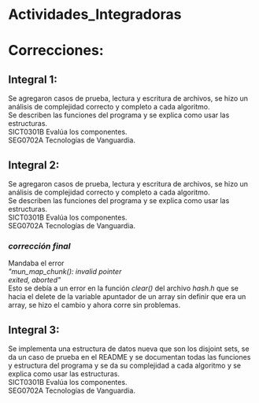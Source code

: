 # Actividades_Integradoras

# Correcciones:
## Integral 1:
Se agregaron casos de prueba, lectura y escritura de archivos, se hizo un análisis de complejidad correcto y completo a cada algoritmo.\
Se describen las funciones del programa y se explica como usar las estructuras.\
SICT0301B Evalúa los componentes.\
SEG0702A Tecnologías de Vanguardia.
## Integral 2:
Se agregaron casos de prueba, lectura y escritura de archivos, se hizo un análisis de complejidad correcto y completo a cada algoritmo.\
Se describen las funciones del programa y se explica como usar las estructuras.\
SICT0301B Evalúa los componentes.\
SEG0702A Tecnologías de Vanguardia.

 ### _corrección final_
 Mandaba el error\
 _"mun_map_chunk(): invalid pointer\
 exited, aborted"_\
 Esto se debía a un error en la función _clear()_ del archivo _hash.h_ que se hacia el delete de la variable apuntador de un array
 sin definir que era un array, se hizo el cambio y ahora corre sin problemas.

## Integral 3:
Se implementa una estructura de datos nueva que son los disjoint sets, se da un caso de prueba en el README y se documentan todas las funciones 
y estructura del programa y se da su complejidad a cada algoritmo y se explica como usar las estructuras.\
SICT0301B Evalúa los componentes.\
SEG0702A Tecnologías de Vanguardia.
